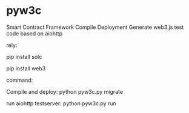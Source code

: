 # pyw3c
Smart Contract Framework Compile Deployment Generate web3.js test code based on aiohttp

rely:

pip install solc

pip install web3

command:

Compile and deploy:
python pyw3c.py migrate

run aiohttp testserver:
python pyw3c.py run
